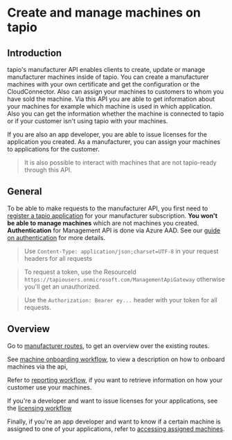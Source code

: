 
# Create and manage machines on tapio

## Introduction

tapio's manufacturer API enables clients to create, update or manage manufacturer machines inside of tapio. You can create a manufacturer machines with your own certificate and get the configuration or the CloudConnector. Also can assign your machines to customers to whom you have sold the machine. Via this API you are able to get information about your machines for example which machine is used in which application. Also you can get the information whether the machine is connected to tapio or if your customer isn't using tapio with your machines.

If you are also an app developer, you are able to issue licenses for the application you created. As a manufacturer, you can assign your machines to applications for the customer.

> It is also possible to interact with machines that are not tapio-ready through this API.

## General

To be able to make requests to the manufacturer API, you first need to [register a tapio application](../general/register-tapio-application) for your manufacturer subscription. **You won't be able to manage machines**  which are not machines you created.  
**Authentication** for Management API is done via Azure AAD. See our [guide on authentication](../general/authentication#non-interactive-authentication) for more details.

> Use `Content-Type: application/json;charset=UTF-8` in your request headers for all requests
<!-- -->
> To request a token, use the ResourceId `https://tapiousers.onmicrosoft.com/ManagementApiGateway` otherwise you'll get an unauthorized.
<!-- -->
> Use the `Authorization: Bearer ey...` header with your token for all requests.

## Overview

Go to [manufacturer routes](./manufacturer-section), to get an overview over the existing routes.

See [machine onboarding workflow](./machine-onboarding-workflow), to view a description on how to onboard machines via the api,

Refer to [reporting workflow](./reporting-workflow), if you want to retrieve information on how your customer use your machines.

If you're a developer and want to issue licenses for your applications, see the
[licensing workflow](./licensing-workflow)

Finally, if you're an app developer and want to know if a certain machine is assigned to one of your applications, refer to [accessing assigned machines](./access-assigned-machines).

